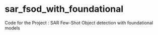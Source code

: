 # sar_fsod_with_foundational
Code for the Project : SAR Few-Shot Object detection with foundational models
